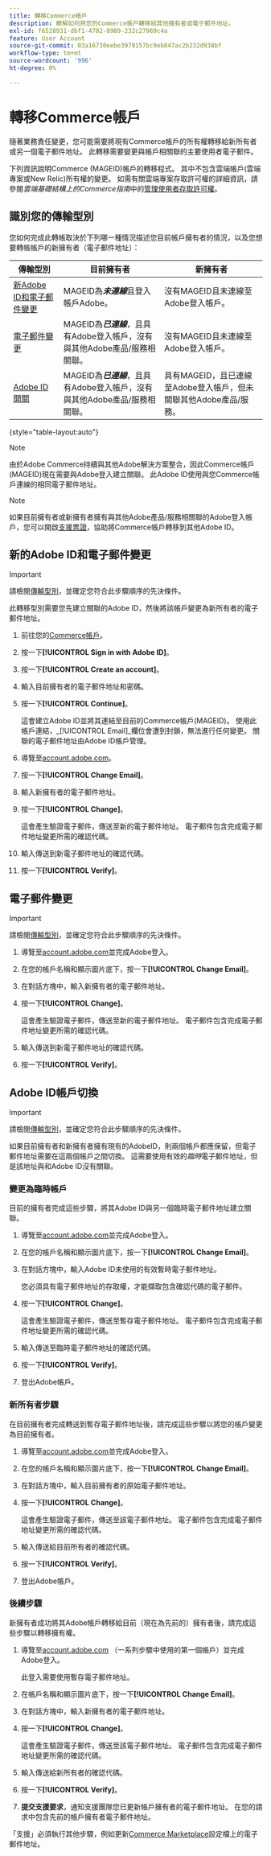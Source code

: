 ```yaml
---
title: 轉移Commerce帳戶
description: 瞭解如何將您的Commerce帳戶轉移給其他擁有者或電子郵件地址。
exl-id: f6528931-dbf1-4702-8989-232c27969c4a
feature: User Account
source-git-commit: 03a16730eebe3979157bc9eb847ac2b232d938bf
workflow-type: tm+mt
source-wordcount: '996'
ht-degree: 0%

---
```


# 轉移Commerce帳戶

隨著業務責任變更，您可能需要將現有Commerce帳戶的所有權轉移給新所有者或另一個電子郵件地址。 此轉移需要變更與帳戶相關聯的主要使用者電子郵件。

下列資訊說明Commerce (MAGEID)帳戶的轉移程式。 其中不包含雲端帳戶(雲端專案或New Relic)所有權的變更。 如需有關雲端專案存取許可權的詳細資訊，請參閱&#x200B;_雲端基礎結構上的Commerce指南_&#x200B;中的[管理使用者存取許可權](https://experienceleague.adobe.com/docs/commerce-cloud-service/user-guide/project/user-access.html)。

## 識別您的傳輸型別

您如何完成此轉帳取決於下列哪一種情況描述您目前帳戶擁有者的情況，以及您想要轉帳帳戶的新擁有者（電子郵件地址）：

| 傳輸型別 | 目前擁有者 | 新擁有者 |
| ------------- | ------------- | --------- |
| [新Adobe ID和電子郵件變更](#new-adobe-id-and-email-change) | MAGEID為&#x200B;**_未連線_**&#x200B;且登入帳戶Adobe。 | 沒有MAGEID且未連線至Adobe登入帳戶。 |
| [電子郵件變更](#email-change) | MAGEID為&#x200B;**_已連線_**，且具有Adobe登入帳戶，沒有與其他Adobe產品/服務相關聯。 | 沒有MAGEID且未連線至Adobe登入帳戶。 |
| [Adobe ID開關](#adobe-id-account-switch) | MAGEID為&#x200B;**_已連線_**，且具有Adobe登入帳戶，沒有與其他Adobe產品/服務相關聯。 | 具有MAGEID，且已連線至Adobe登入帳戶，但未關聯其他Adobe產品/服務。 |

{style="table-layout:auto"}

>[!NOTE]
>
>由於Adobe Commerce持續與其他Adobe解決方案整合，因此Commerce帳戶(MAGEID)現在需要與Adobe登入建立關聯。 此Adobe ID使用與您Commerce帳戶連線的相同電子郵件地址。

>[!NOTE]
>
>如果目前擁有者或新擁有者擁有與其他Adobe產品/服務相關聯的Adobe登入帳戶，您可以開啟[支援票證](https://experienceleague.adobe.com/docs/commerce-knowledge-base/kb/help-center-guide/magento-help-center-user-guide.html#submit-ticket)，協助將Commerce帳戶轉移到其他Adobe ID。

## 新的Adobe ID和電子郵件變更

>[!IMPORTANT]
>
>請檢閱[傳輸型別](#identify-your-transfer-type)，並確定您符合此步驟順序的先決條件。

此轉移型別需要您先建立關聯的Adobe ID，然後將該帳戶變更為新所有者的電子郵件地址。

1. 前往您的[Commerce帳戶](https://account.magento.com/customer/account/login/)。

1. 按一下&#x200B;**[!UICONTROL Sign in with Adobe ID]**。

1. 按一下&#x200B;**[!UICONTROL Create an account]**。

1. 輸入目前擁有者的電子郵件地址和密碼。

1. 按一下&#x200B;**[!UICONTROL Continue]**。

   這會建立Adobe ID並將其連結至目前的Commerce帳戶(MAGEID)。 使用此帳戶連結，_[!UICONTROL Email]_欄位會遭到封鎖，無法進行任何變更。 關聯的電子郵件地址由Adobe ID帳戶管理。

1. 導覽至[account.adobe.com](https://account.adobe.com/)。

1. 按一下&#x200B;**[!UICONTROL Change Email]**。

1. 輸入新擁有者的電子郵件地址。

1. 按一下&#x200B;**[!UICONTROL Change]**。

   這會產生驗證電子郵件，傳送至新的電子郵件地址。 電子郵件包含完成電子郵件地址變更所需的確認代碼。

1. 輸入傳送到新電子郵件地址的確認代碼。

1. 按一下&#x200B;**[!UICONTROL Verify]**。

## 電子郵件變更

>[!IMPORTANT]
>
>請檢閱[傳輸型別](#identify-your-transfer-type)，並確定您符合此步驟順序的先決條件。

1. 導覽至[account.adobe.com](https://account.adobe.com/)並完成Adobe登入。

1. 在您的帳戶名稱和顯示圖片底下，按一下&#x200B;**[!UICONTROL Change Email]**。

1. 在對話方塊中，輸入新擁有者的電子郵件地址。

1. 按一下&#x200B;**[!UICONTROL Change]**。

   這會產生驗證電子郵件，傳送至新的電子郵件地址。 電子郵件包含完成電子郵件地址變更所需的確認代碼。

1. 輸入傳送到新電子郵件地址的確認代碼。

1. 按一下&#x200B;**[!UICONTROL Verify]**。

## Adobe ID帳戶切換

>[!IMPORTANT]
>
>請檢閱[傳輸型別](#identify-your-transfer-type)，並確定您符合此步驟順序的先決條件。

如果目前擁有者和新擁有者擁有現有的AdobeID，則兩個帳戶都應保留，但電子郵件地址需要在這兩個帳戶之間切換。 這需要使用有效的&#x200B;_臨時_&#x200B;電子郵件地址，但是該地址與和Adobe ID沒有關聯。

### 變更為臨時帳戶

目前的擁有者完成這些步驟，將其Adobe ID與另一個臨時電子郵件地址建立關聯。

1. 導覽至[account.adobe.com](https://account.adobe.com/)並完成Adobe登入。

1. 在您的帳戶名稱和顯示圖片底下，按一下&#x200B;**[!UICONTROL Change Email]**。

1. 在對話方塊中，輸入Adobe ID未使用的有效暫時電子郵件地址。

   您必須具有電子郵件地址的存取權，才能擷取包含確認代碼的電子郵件。

1. 按一下&#x200B;**[!UICONTROL Change]**。

   這會產生驗證電子郵件，傳送至暫存電子郵件地址。 電子郵件包含完成電子郵件地址變更所需的確認代碼。

1. 輸入傳送至臨時電子郵件地址的確認代碼。

1. 按一下&#x200B;**[!UICONTROL Verify]**。

1. 登出Adobe帳戶。

### 新所有者步驟

在目前擁有者完成轉送到暫存電子郵件地址後，請完成這些步驟以將您的帳戶變更為目前擁有者。

1. 導覽至[account.adobe.com](https://account.adobe.com/)並完成Adobe登入。

1. 在您的帳戶名稱和顯示圖片底下，按一下&#x200B;**[!UICONTROL Change Email]**。

1. 在對話方塊中，輸入目前擁有者的原始電子郵件地址。

1. 按一下&#x200B;**[!UICONTROL Change]**。

   這會產生驗證電子郵件，傳送至該電子郵件地址。 電子郵件包含完成電子郵件地址變更所需的確認代碼。

1. 輸入傳送給目前所有者的確認代碼。

1. 按一下&#x200B;**[!UICONTROL Verify]**。

1. 登出Adobe帳戶。

### 後續步驟

新擁有者成功將其Adobe帳戶轉移給目前（現在為先前的）擁有者後，請完成這些步驟以轉移擁有權。

1. 導覽至[account.adobe.com](https://account.adobe.com/) （一系列步驟中使用的第一個帳戶）並完成Adobe登入。

   此登入需要使用暫存電子郵件地址。

1. 在帳戶名稱和顯示圖片底下，按一下&#x200B;**[!UICONTROL Change Email]**。

1. 在對話方塊中，輸入新擁有者的電子郵件地址。

1. 按一下&#x200B;**[!UICONTROL Change]**。

   這會產生驗證電子郵件，傳送至該電子郵件地址。 電子郵件包含完成電子郵件地址變更所需的確認代碼。

1. 輸入傳送給新所有者的確認代碼。

1. 按一下&#x200B;**[!UICONTROL Verify]**。

1. **提交支援要求**，通知支援團隊您已更新帳戶擁有者的電子郵件地址。 在您的請求中包含先前的帳戶擁有者電子郵件地址。

「支援」必須執行其他步驟，例如更新[Commerce Marketplace](https://commercemarketplace.adobe.com/)設定檔上的電子郵件地址。
